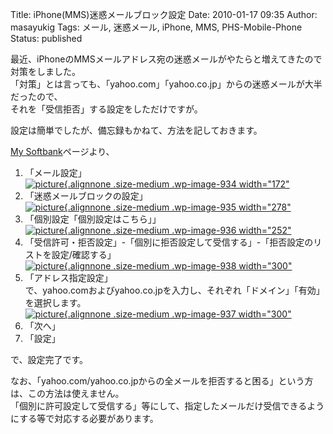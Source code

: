 Title: iPhone(MMS)迷惑メールブロック設定
Date: 2010-01-17 09:35
Author: masayukig
Tags: メール, 迷惑メール, iPhone, MMS, PHS-Mobile-Phone
Status: published

最近、iPhoneのMMSメールアドレス宛の迷惑メールがやたらと増えてきたので対策をしました。  
「対策」とは言っても、「yahoo.com」「yahoo.co.jp」からの迷惑メールが大半だったので、  
それを「受信拒否」する設定をしただけですが。

設定は簡単でしたが、備忘録もかねて、方法を記しておきます。  

[My
Softbank](https://mb.softbank.jp/scripts/japanese/mysoftbank/top.jsp)ページより、

1.  「メール設定」  
   [![picture](http://www.0r2.info/blog/wp-content/uploads/2010/01/MySoftbank_mail_setting-172x300.png "MySoftbank_mail_setting"){.alignnone
    .size-medium .wp-image-934 width="172"
    ](http://210.253.99.206/blog/wp-content/uploads/2010/01/MySoftbank_mail_setting.png)
2.  「迷惑メールブロックの設定」  
   [![picture](http://www.0r2.info/blog/wp-content/uploads/2010/01/MySoftbank_mail_reject_setting-278x300.png "MySoftbank_mail_reject_setting"){.alignnone
    .size-medium .wp-image-935 width="278"
    ](http://210.253.99.206/blog/wp-content/uploads/2010/01/MySoftbank_mail_reject_setting.png)
3.  「個別設定「個別設定はこちら」」  
   [![picture](http://www.0r2.info/blog/wp-content/uploads/2010/01/MySoftbank_mail_indivisual_setting-252x300.png "MySoftbank_mail_indivisual_setting"){.alignnone
    .size-medium .wp-image-936 width="252"
    ](http://210.253.99.206/blog/wp-content/uploads/2010/01/MySoftbank_mail_indivisual_setting.png)
4.  「受信許可・拒否設定」-「個別に拒否設定して受信する」-「拒否設定のリストを設定/確認する」  
   [![picture](http://www.0r2.info/blog/wp-content/uploads/2010/01/MySoftbank_mail_indivisual_reject_setting-300x233.png "MySoftbank_mail_indivisual_reject_setting"){.alignnone
    .size-medium .wp-image-938 width="300"
    ](http://210.253.99.206/blog/wp-content/uploads/2010/01/MySoftbank_mail_indivisual_reject_setting.png)
5.  「アドレス指定設定」  
   で、yahoo.comおよびyahoo.co.jpを入力し、それぞれ「ドメイン」「有効」を選択します。  
   [![picture](http://www.0r2.info/blog/wp-content/uploads/2010/01/MySoftbank_mail_yahoo_reject_setting-300x262.png "MySoftbank_mail_yahoo_reject_setting"){.alignnone
    .size-medium .wp-image-937 width="300"
    ](http://210.253.99.206/blog/wp-content/uploads/2010/01/MySoftbank_mail_yahoo_reject_setting.png)
6.  「次へ」
7.  「設定」

で、設定完了です。

なお、「yahoo.com/yahoo.co.jpからの全メールを拒否すると困る」という方は、この方法は使えません。  
「個別に許可設定して受信する」等にして、指定したメールだけ受信できるようにする等で対応する必要があります。
